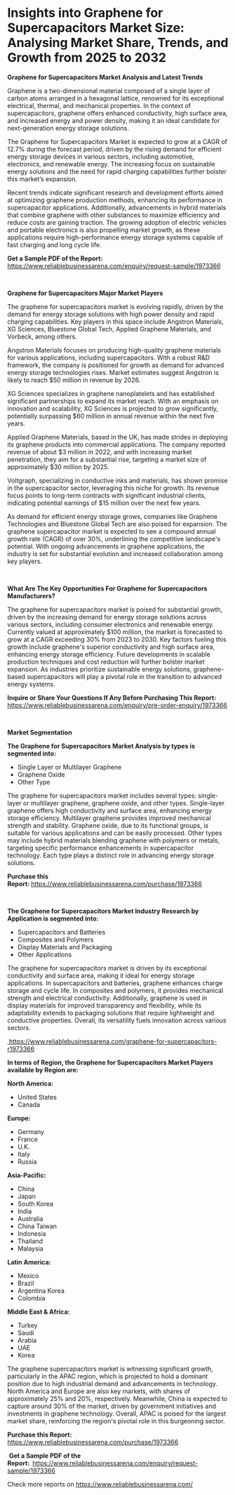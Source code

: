 <p><h1>Insights into Graphene for Supercapacitors Market Size: Analysing Market Share, Trends, and Growth from 2025 to 2032</h1></p><p><strong>Graphene for Supercapacitors Market Analysis and Latest Trends</strong></p>
<p><p>Graphene is a two-dimensional material composed of a single layer of carbon atoms arranged in a hexagonal lattice, renowned for its exceptional electrical, thermal, and mechanical properties. In the context of supercapacitors, graphene offers enhanced conductivity, high surface area, and increased energy and power density, making it an ideal candidate for next-generation energy storage solutions.</p><p>The Graphene for Supercapacitors Market is expected to grow at a CAGR of 12.7% during the forecast period, driven by the rising demand for efficient energy storage devices in various sectors, including automotive, electronics, and renewable energy. The increasing focus on sustainable energy solutions and the need for rapid charging capabilities further bolster this market’s expansion. </p><p>Recent trends indicate significant research and development efforts aimed at optimizing graphene production methods, enhancing its performance in supercapacitor applications. Additionally, advancements in hybrid materials that combine graphene with other substances to maximize efficiency and reduce costs are gaining traction. The growing adoption of electric vehicles and portable electronics is also propelling market growth, as these applications require high-performance energy storage systems capable of fast charging and long cycle life.</p></p>
<p><strong>Get a Sample PDF of the Report:&nbsp;</strong> <a href="https://www.reliablebusinessarena.com/enquiry/request-sample/1973366?utm_campaign=2202&utm_medium=2&utm_source=Github&utm_content=ia&utm_term=04022025&utm_id=graphene-for-supercapacitors">https://www.reliablebusinessarena.com/enquiry/request-sample/1973366</a></p>
<p>&nbsp;</p>
<p><strong>Graphene for Supercapacitors Major Market Players</strong></p>
<p><p>The graphene for supercapacitors market is evolving rapidly, driven by the demand for energy storage solutions with high power density and rapid charging capabilities. Key players in this space include Angstron Materials, XG Sciences, Bluestone Global Tech, Applied Graphene Materials, and Vorbeck, among others.</p><p>Angstron Materials focuses on producing high-quality graphene materials for various applications, including supercapacitors. With a robust R&D framework, the company is positioned for growth as demand for advanced energy storage technologies rises. Market estimates suggest Angstron is likely to reach $50 million in revenue by 2026.</p><p>XG Sciences specializes in graphene nanoplatelets and has established significant partnerships to expand its market reach. With an emphasis on innovation and scalability, XG Sciences is projected to grow significantly, potentially surpassing $60 million in annual revenue within the next five years.</p><p>Applied Graphene Materials, based in the UK, has made strides in deploying its graphene products into commercial applications. The company reported revenue of about $3 million in 2022, and with increasing market penetration, they aim for a substantial rise, targeting a market size of approximately $30 million by 2025.</p><p>Voltgraph, specializing in conductive inks and materials, has shown promise in the supercapacitor sector, leveraging this niche for growth. Its revenue focus points to long-term contracts with significant industrial clients, indicating potential earnings of $15 million over the next few years.</p><p>As demand for efficient energy storage grows, companies like Graphene Technologies and Bluestone Global Tech are also poised for expansion. The graphene supercapacitor market is expected to see a compound annual growth rate (CAGR) of over 30%, underlining the competitive landscape's potential. With ongoing advancements in graphene applications, the industry is set for substantial evolution and increased collaboration among key players.</p></p>
<p>&nbsp;</p>
<p><strong>What Are The Key Opportunities For Graphene for Supercapacitors Manufacturers?</strong></p>
<p><p>The graphene for supercapacitors market is poised for substantial growth, driven by the increasing demand for energy storage solutions across various sectors, including consumer electronics and renewable energy. Currently valued at approximately $100 million, the market is forecasted to grow at a CAGR exceeding 30% from 2023 to 2030. Key factors fueling this growth include graphene's superior conductivity and high surface area, enhancing energy storage efficiency. Future developments in scalable production techniques and cost reduction will further bolster market expansion. As industries prioritize sustainable energy solutions, graphene-based supercapacitors will play a pivotal role in the transition to advanced energy systems.</p></p>
<p><strong>Inquire or Share Your Questions If Any Before Purchasing This Report:</strong> <a href="https://www.reliablebusinessarena.com/enquiry/pre-order-enquiry/1973366?utm_campaign=2202&utm_medium=2&utm_source=Github&utm_content=ia&utm_term=04022025&utm_id=graphene-for-supercapacitors">https://www.reliablebusinessarena.com/enquiry/pre-order-enquiry/1973366</a></p>
<p>&nbsp;</p>
<p><strong>Market Segmentation</strong></p>
<p><strong>The Graphene for Supercapacitors Market Analysis by types is segmented into:</strong></p>
<p><ul><li>Single Layer or Multilayer Graphene</li><li>Graphene Oxide</li><li>Other Type</li></ul></p>
<p><p>The graphene for supercapacitors market includes several types: single-layer or multilayer graphene, graphene oxide, and other types. Single-layer graphene offers high conductivity and surface area, enhancing energy storage efficiency. Multilayer graphene provides improved mechanical strength and stability. Graphene oxide, due to its functional groups, is suitable for various applications and can be easily processed. Other types may include hybrid materials blending graphene with polymers or metals, targeting specific performance enhancements in supercapacitor technology. Each type plays a distinct role in advancing energy storage solutions.</p></p>
<p><strong>Purchase this Report:&nbsp;</strong><a href="https://www.reliablebusinessarena.com/purchase/1973366?utm_campaign=2202&utm_medium=2&utm_source=Github&utm_content=ia&utm_term=04022025&utm_id=graphene-for-supercapacitors">https://www.reliablebusinessarena.com/purchase/1973366</a></p>
<p>&nbsp;</p>
<p><strong>The Graphene for Supercapacitors Market Industry Research by Application is segmented into:</strong></p>
<p><ul><li>Supercapacitors and Batteries</li><li>Composites and Polymers</li><li>Display Materials and Packaging</li><li>Other Applications</li></ul></p>
<p><p>The graphene for supercapacitors market is driven by its exceptional conductivity and surface area, making it ideal for energy storage applications. In supercapacitors and batteries, graphene enhances charge storage and cycle life. In composites and polymers, it provides mechanical strength and electrical conductivity. Additionally, graphene is used in display materials for improved transparency and flexibility, while its adaptability extends to packaging solutions that require lightweight and conductive properties. Overall, its versatility fuels innovation across various sectors.</p></p>
<p><a href="https://www.reliablebusinessarena.com/graphene-for-supercapacitors-r1973366?utm_campaign=2202&utm_medium=2&utm_source=Github&utm_content=ia&utm_term=04022025&utm_id=graphene-for-supercapacitors">&nbsp;https://www.reliablebusinessarena.com/graphene-for-supercapacitors-r1973366</a></p>
<p><strong>In terms of Region, the Graphene for Supercapacitors Market Players available by Region are:</strong></p>
<p>
    <p> <strong> North America: </strong>
        <ul>
            <li>United States</li>
            <li>Canada</li>
        </ul>
        </p> 
    <p> <strong> Europe: </strong>
        <ul>
            <li>Germany</li>
            <li>France</li>
            <li>U.K.</li>
            <li>Italy</li>
            <li>Russia</li>
        </ul>
        </p> 
    <p> <strong> Asia-Pacific: </strong>
        <ul>
            <li>China</li>
            <li>Japan</li>
            <li>South Korea</li>
            <li>India</li>
            <li>Australia</li>
            <li>China Taiwan</li>
            <li>Indonesia</li>
            <li>Thailand</li>
            <li>Malaysia</li>
        </ul>
        </p> 
    <p> <strong> Latin America: </strong>
        <ul>
            <li>Mexico</li>
            <li>Brazil</li>
            <li>Argentina Korea</li>
            <li>Colombia</li>
        </ul>
        </p> 
    <p> <strong> Middle East & Africa: </strong>
        <ul>
            <li>Turkey</li>
            <li>Saudi</li>
            <li>Arabia</li>
            <li>UAE</li>
            <li>Korea</li>
        </ul>
    </p>
    </p>
<p><p>The graphene supercapacitors market is witnessing significant growth, particularly in the APAC region, which is projected to hold a dominant position due to high industrial demand and advancements in technology. North America and Europe are also key markets, with shares of approximately 25% and 20%, respectively. Meanwhile, China is expected to capture around 30% of the market, driven by government initiatives and investments in graphene technology. Overall, APAC is poised for the largest market share, reinforcing the region's pivotal role in this burgeoning sector.</p></p>
<p><strong>Purchase this Report: </strong><a href="https://www.reliablebusinessarena.com/purchase/1973366?utm_campaign=2202&utm_medium=2&utm_source=Github&utm_content=ia&utm_term=04022025&utm_id=graphene-for-supercapacitors">https://www.reliablebusinessarena.com/purchase/1973366</a></p>
<p>&nbsp;<strong>Get a Sample PDF of the Report:&nbsp;&nbsp;</strong><a href="https://www.reliablebusinessarena.com/enquiry/request-sample/1973366?utm_campaign=2202&utm_medium=2&utm_source=Github&utm_content=ia&utm_term=04022025&utm_id=graphene-for-supercapacitors">https://www.reliablebusinessarena.com/enquiry/request-sample/1973366</a></p>
<p><strong></strong></p>
<p>Check more reports on <a href="https://www.reliablebusinessarena.com/?utm_campaign=2202&utm_medium=2&utm_source=Github&utm_content=ia&utm_term=04022025&utm_id=graphene-for-supercapacitors">https://www.reliablebusinessarena.com/</a></p>